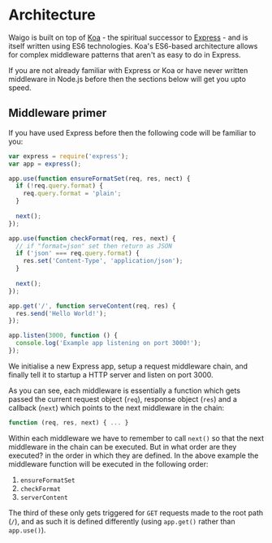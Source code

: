 # Architecture

Waigo is built on top of [Koa](http://koajs.com) -  the spiritual successor to [Express](https://expressjs.com/) - and is itself written using ES6 technologies. Koa's ES6-based architecture allows for complex middleware patterns that aren't as easy to do in Express. 

If you are not already familiar with Express or Koa or have never written middleware in Node.js before then the sections below will get you upto speed.

## Middleware primer

If you have used Express before then the following code will be familiar to you:

```js
var express = require('express');
var app = express();

app.use(function ensureFormatSet(req, res, nect) {
  if (!req.query.format) {
    req.query.format = 'plain';
  }
  
  next();
});

app.use(function checkFormat(req, res, next) {
  // if "format=json" set then return as JSON
  if ('json' === req.query.format) {
    res.set('Content-Type', 'application/json');
  }
  
  next();
});

app.get('/', function serveContent(req, res) {
  res.send('Hello World!');
});

app.listen(3000, function () {
  console.log('Example app listening on port 3000!');
});
```

We initialise a new Express app, setup a request middleware chain, and finally tell it to startup a HTTP server and listen on port 3000.

As you can see, each middleware is essentially a function which gets passed the current request object  (`req`), response object (`res`) and a callback (`next`) which points to the next middleware in the chain:

```js
function (req, res, next) { ... }
```

Within each middleware we have to remember to call `next()` so that the next middleware in the chain can be executed. But in what order are they executed? in the order in which they are defined. In the above example the middleware function will be executed in the following order:

1. `ensureFormatSet`
2. `checkFormat`
3. `serverContent`

The third of these only gets triggered for `GET` requests made to the root path (`/`), and as such it is defined differently (using `app.get()` rather than `app.use()`).


